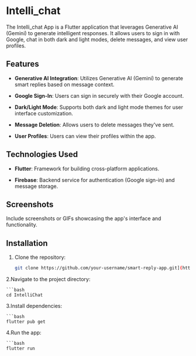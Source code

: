 # Intelli_chat

The Intelli_chat App is a Flutter application that leverages Generative AI (Gemini) to generate intelligent responses. It allows users to sign in with Google, chat in both dark and light modes, delete messages, and view user profiles.

## Features

- **Generative AI Integration**: Utilizes Generative AI (Gemini) to generate smart replies based on message context.
  
- **Google Sign-In**: Users can sign in securely with their Google account.
  
- **Dark/Light Mode**: Supports both dark and light mode themes for user interface customization.
  
- **Message Deletion**: Allows users to delete messages they've sent.
  
- **User Profiles**: Users can view their profiles within the app.

## Technologies Used

- **Flutter**: Framework for building cross-platform applications.
  
- **Firebase**: Backend service for authentication (Google sign-in) and message storage.

## Screenshots

Include screenshots or GIFs showcasing the app's interface and functionality.

## Installation

1. Clone the repository:

    ```bash
   git clone https://github.com/your-username/smart-reply-app.git](https://github.com/SharanyaAdane/IntelliChat.git

2.Navigate to the project directory:

    ```bash
    cd IntelliChat

3.Install dependencies:

    ```bash
    flutter pub get

4.Run the app:

    ```bash
    flutter run
  
